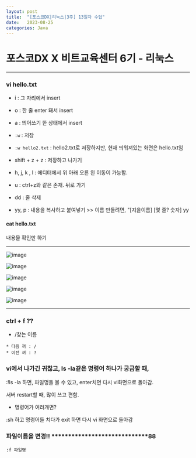 ```yaml
---
layout: post
title:  "[포스코DX|리눅스|3주] 13일차 수업"
date:   2023-08-25
categories: Java
---
```

# 포스코DX X 비트교육센터 6기 - 리눅스

---

### vi hello.txt

- i : 그 자리에서 insert
- o : 한 줄 enter 돼서 insert
- a : 띄어쓰기 한 상태에서 insert


- `:w` : 저장
- `:w hello2.txt` : hello2.txt로 저장하지만, 현재 띄워져있는 화면은 hello.txt임

- shift + z + z : 저장하고 나가기

- h, j, k , l : 에디터에서 위 아래 오른 왼 이동이 가능함.

- u : ctrl+z와 같은 존재. 뒤로 가기
- dd : 줄 삭제

- yy, p : 내용을 복사하고 붙여넣기 >> 이름 만들려면, "[지을이름] [몇 줄? 숫자] yy 


#### cat hello.txt

내용물 확인만 하기


---


![image](https://github.com/talkingOrange/talkingOrange.github.io/assets/88815795/35475a15-5d3c-4b32-8598-cb75abf87419)

![image](https://github.com/talkingOrange/talkingOrange.github.io/assets/88815795/88b95fc6-1205-406c-a1f9-9155dd5c65a2)

![image](https://github.com/talkingOrange/talkingOrange.github.io/assets/88815795/5f97e03d-cb2b-4b3c-bf4f-45361eb4b626)

![image](https://github.com/talkingOrange/talkingOrange.github.io/assets/88815795/b4f25661-e734-4f86-92ee-ae6f220fe295)

![image](https://github.com/talkingOrange/talkingOrange.github.io/assets/88815795/3f4398b7-66df-4e00-ad27-376ffbf76e02)


---


### ctrl + f ??

- /찾는 이름

```
* 다음 꺼 : /
* 이전 꺼 : ?
```

### vi에서 나가긴 귀찮고, ls -la같은 명령어 하나가 궁금할 때,

:!ls -la 하면, 파일명들 볼 수 있고, enter치면 다시 vi화면으로 돌아감.

서버 restart할 때, 많이 쓰고 편함.

- 명령어가 여러개면?

:sh 하고 명령어들 치다가 exit 하면 다시 vi 화면으로 돌아감 


### 파일이름을 변경!! *****************************88

`:f 파일명`







